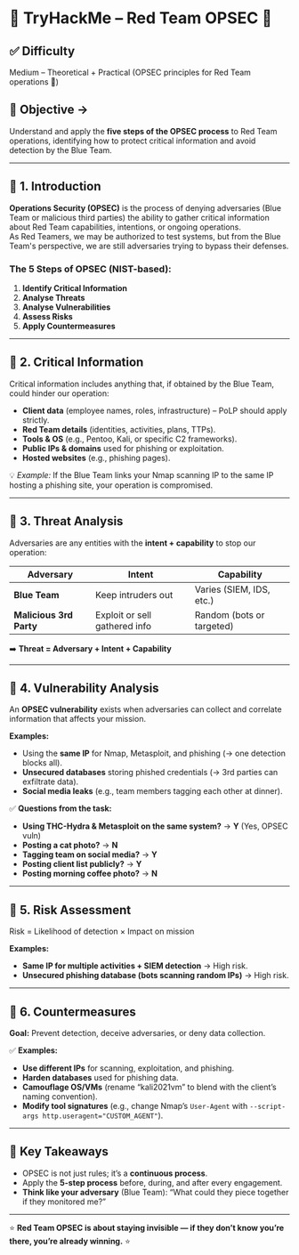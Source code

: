 # 🔴 TryHackMe – Red Team OPSEC 🔴

## ✅ Difficulty
Medium – Theoretical + Practical (OPSEC principles for Red Team operations 🔴)

## 🧠 Objective ->
Understand and apply the **five steps of the OPSEC process** to Red Team operations, identifying how to protect critical information and avoid detection by the Blue Team.

---

## 📝 **1. Introduction** 

**Operations Security (OPSEC)** is the process of denying adversaries (Blue Team or malicious third parties) the ability to gather critical information about Red Team capabilities, intentions, or ongoing operations.  
As Red Teamers, we may be authorized to test systems, but from the Blue Team's perspective, we are still adversaries trying to bypass their defenses.

### **The 5 Steps of OPSEC (NIST-based):**
1. **Identify Critical Information**  
2. **Analyse Threats**  
3. **Analyse Vulnerabilities**  
4. **Assess Risks**  
5. **Apply Countermeasures**

---

## 📝 **2. Critical Information** 

Critical information includes anything that, if obtained by the Blue Team, could hinder our operation:

- **Client data** (employee names, roles, infrastructure) – PoLP should apply strictly.  
- **Red Team details** (identities, activities, plans, TTPs).  
- **Tools & OS** (e.g., Pentoo, Kali, or specific C2 frameworks).  
- **Public IPs & domains** used for phishing or exploitation.  
- **Hosted websites** (e.g., phishing pages).

💡 *Example:* If the Blue Team links your Nmap scanning IP to the same IP hosting a phishing site, your operation is compromised.

---

## 📝 **3. Threat Analysis** 

Adversaries are any entities with the **intent + capability** to stop our operation:

| Adversary           | Intent                          | Capability               |
|----------------------|---------------------------------|--------------------------|
| **Blue Team**        | Keep intruders out              | Varies (SIEM, IDS, etc.) |
| **Malicious 3rd Party** | Exploit or sell gathered info  | Random (bots or targeted)|

➡️ **Threat = Adversary + Intent + Capability**

---

## 📝 **4. Vulnerability Analysis** 

An **OPSEC vulnerability** exists when adversaries can collect and correlate information that affects your mission.

**Examples:**
- Using the **same IP** for Nmap, Metasploit, and phishing (→ one detection blocks all).  
- **Unsecured databases** storing phished credentials (→ 3rd parties can exfiltrate data).  
- **Social media leaks** (e.g., team members tagging each other at dinner).  

✅ **Questions from the task:**
- **Using THC-Hydra & Metasploit on the same system?** → **Y** (Yes, OPSEC vuln)  
- **Posting a cat photo?** → **N**  
- **Tagging team on social media?** → **Y**  
- **Posting client list publicly?** → **Y**  
- **Posting morning coffee photo?** → **N**

---

## 📝 **5. Risk Assessment** 

Risk = Likelihood of detection × Impact on mission

**Examples:**
- **Same IP for multiple activities + SIEM detection** → High risk.  
- **Unsecured phishing database (bots scanning random IPs)** → High risk.  

---

## 📝 **6. Countermeasures** 

**Goal:** Prevent detection, deceive adversaries, or deny data collection.

✅ **Examples:**
- **Use different IPs** for scanning, exploitation, and phishing.  
- **Harden databases** used for phishing data.  
- **Camouflage OS/VMs** (rename “kali2021vm” to blend with the client’s naming convention).  
- **Modify tool signatures** (e.g., change Nmap’s `User-Agent` with `--script-args http.useragent="CUSTOM_AGENT"`).

---

## 🎯 **Key Takeaways** 

- OPSEC is not just rules; it’s a **continuous process**.  
- Apply the **5-step process** before, during, and after every engagement.  
- **Think like your adversary** (Blue Team): “What could they piece together if they monitored me?”

---

⭐ **Red Team OPSEC is about staying invisible — if they don’t know you’re there, you’re already winning.** ⭐
